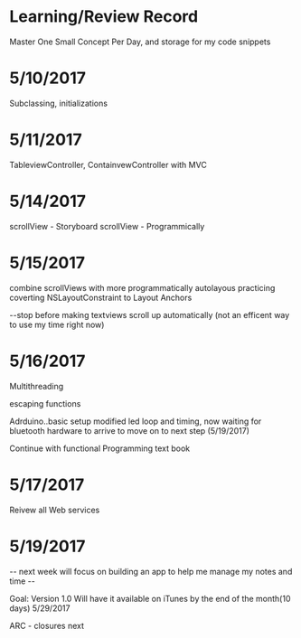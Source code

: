 # Learning/Review Record 



Master One Small Concept Per Day, and storage for my code snippets


# 5/10/2017

Subclassing, initializations

# 5/11/2017

TableviewController, ContainvewController with MVC 

# 5/14/2017

 scrollView - Storyboard
 scrollView - Programmically


# 5/15/2017

 combine scrollViews with more programmatically autolayous
 practicing coverting NSLayoutConstraint to Layout Anchors
 
 --stop before making textviews scroll up automatically (not an efficent way to use my time right now)
 
 # 5/16/2017 
 
   Multithreading
   
   escaping functions 
   
   Adrduino..basic setup modified led loop and timing, now waiting for bluetooth hardware to arrive to move on to next step (5/19/2017)
   
   Continue with functional Programming text book 
   
# 5/17/2017

  Reivew all Web services 
   
   

#  5/19/2017

  -- next week will focus on building an app to help me manage my notes and time --
  
  Goal:
    Version 1.0 Will have it available on iTunes by the end of the month(10 days) 5/29/2017

 ARC - closures next





